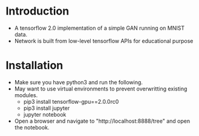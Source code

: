 # Introduction
* A tensorflow 2.0 implementation of a simple GAN running on MNIST data.
* Network is built from low-level tensorflow APIs for educational purpose

# Installation
* Make sure you have python3 and run the following. 
* May want to use virtual environments to prevent overwritting existing modules.
  * pip3 install tensorflow-gpu==2.0.0rc0
  * pip3 install jupyter
  * jupyter notebook
* Open a browser and navigate to "http://localhost:8888/tree" and open the notebook.
